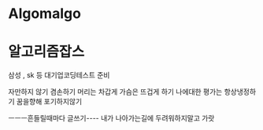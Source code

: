 # Algomalgo
<h1> 알고리즘잡스 </h1>
<p> 삼성 , sk 등 대기업코딩테스트 준비 </p>

자만하지 않기
겸손하기 
머리는 차갑게 가슴은 뜨겁게 하기
나에대한 평가는 항상냉정하기
꿈을향해 포기하지않기

ㅡㅡㅡ흔들릴때마다 글쓰기----
내가 나아가는길에 두려워하지말고 가랏
